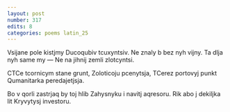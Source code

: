 ```yaml
---
layout: post
number: 317
edits: 8
categories: poems latin_25
---
```


Vsijane pole kistjmy
Ducoqubiv tcuxyntsiv.
Ne znaly b bez nyh vijny.
Ta dlja nyh same my —
Ne na jihnij zemli zlotcyntsi. 

CTCe tcornicym stane grunt,
Zoloticoju pcenytsja,
TCerez portovyj punkt
Qumanitarka peredajetjsja.

Bo v qorli zastrjaq by toj hlib
Zahysnyku i navitj aqresoru.
Rik abo j dekiljka lit
Kryvytysj investoru.
